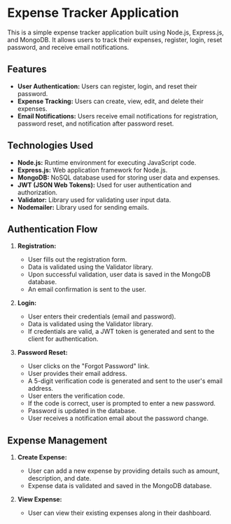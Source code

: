 # Expense Tracker Application

This is a simple expense tracker application built using Node.js, Express.js, and MongoDB. It allows users to track their expenses, register, login, reset password, and receive email notifications.

## Features

- **User Authentication:** Users can register, login, and reset their password.
- **Expense Tracking:** Users can create, view, edit, and delete their expenses.
- **Email Notifications:** Users receive email notifications for registration, password reset, and notification after password reset.

## Technologies Used

- **Node.js:** Runtime environment for executing JavaScript code.
- **Express.js:** Web application framework for Node.js.
- **MongoDB:** NoSQL database used for storing user data and expenses.
- **JWT (JSON Web Tokens):** Used for user authentication and authorization.
- **Validator:** Library used for validating user input data.
- **Nodemailer:** Library used for sending emails.

## Authentication Flow

1. **Registration:**
   - User fills out the registration form.
   - Data is validated using the Validator library.
   - Upon successful validation, user data is saved in the MongoDB database.
   - An email confirmation is sent to the user.

2. **Login:**
   - User enters their credentials (email and password).
   - Data is validated using the Validator library.
   - If credentials are valid, a JWT token is generated and sent to the client for authentication.

3. **Password Reset:**
   - User clicks on the "Forgot Password" link.
   - User provides their email address.
   - A 5-digit verification code is generated and sent to the user's email address.
   - User enters the verification code.
   - If the code is correct, user is prompted to enter a new password.
   - Password is updated in the database.
   - User receives a notification email about the password change.

## Expense Management

1. **Create Expense:**
   - User can add a new expense by providing details such as amount, description, and date.
   - Expense data is validated and saved in the MongoDB database.

2. **View Expense:**
   - User can view their existing expenses along in their dashboard.
